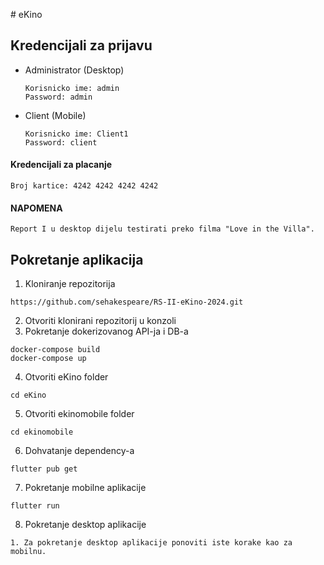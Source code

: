 ﻿﻿# eKino

## Kredencijali za prijavu

- Administrator (Desktop)

  ```
  Korisnicko ime: admin
  Password: admin
  ```
- Client (Mobile)

  ```
  Korisnicko ime: Client1
  Password: client
  ```

#### Kredencijali za placanje

  ```
  Broj kartice: 4242 4242 4242 4242
  ```

#### NAPOMENA
  ```
  Report I u desktop dijelu testirati preko filma "Love in the Villa".
  ```

## Pokretanje aplikacija
1. Kloniranje repozitorija
  ```
  https://github.com/sehakespeare/RS-II-eKino-2024.git
  ```
2. Otvoriti klonirani repozitorij u konzoli
3. Pokretanje dokerizovanog API-ja i DB-a
  ```
  docker-compose build
  docker-compose up
  ```
4. Otvoriti eKino folder
  ```
  cd eKino
  ```
5. Otvoriti ekinomobile folder
  ```
  cd ekinomobile
  ```
6. Dohvatanje dependency-a
  ```
  flutter pub get
  ```
7. Pokretanje mobilne aplikacije
  ```
  flutter run
  ```
8. Pokretanje desktop aplikacije
  ```
  1. Za pokretanje desktop aplikacije ponoviti iste korake kao za mobilnu.
  ```
  
